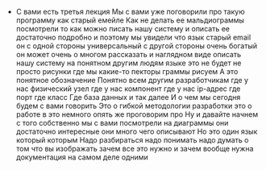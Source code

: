 


* С вами есть третья лекция Мы с вами уже поговорили про такую программу как старый емейле Как не делать ее мальдиограммы посмотрели то как можно писать нашу систему и описать ее достаточно подробно и поэтому мы увидели что язык старый email он с одной 
стороны универсальный с другой стороны очень богатый он может очень о многом рассказать и наглядном виде описать нашу систему на понятном другим людям языке это не будет не просто рисунки 
где мы какие-то пекторы граммы рисуем А это понятное обозначение Понятно всем другим разработчикам где у нас физический узел где у нас компонент где у нас ip-адрес где порт где класс Где база данных и так далее И о чем мы сегодня будем с вами говорить
Это о гибкой методологии разработки это о работе в это  немного опять же проговорим про Ну и давайте начнем с того собственно мы с вами посмотрели на диаграммы они достаточно интересные они много чего описывают Но это один язык который которым 
Надо разбираться надо понимать надо думать о том что вы изображать зачем все это нужно и зачем вообще нужна документация на самом деле одними
